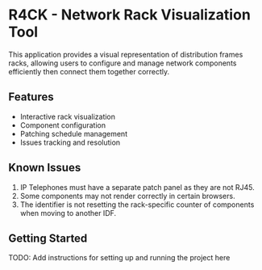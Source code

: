# R4CK - Network Rack Visualization Tool

This application provides a visual representation of distribution frames racks, allowing users to configure and manage network components efficiently then connect them together correctly.

## Features

- Interactive rack visualization
- Component configuration
- Patching schedule management
- Issues tracking and resolution

## Known Issues

1. IP Telephones must have a separate patch panel as they are not RJ45.
2. Some components may not render correctly in certain browsers.
3. The identifier is not resetting the rack-specific counter of components when moving to another IDF.

## Getting Started

TODO: Add instructions for setting up and running the project here

